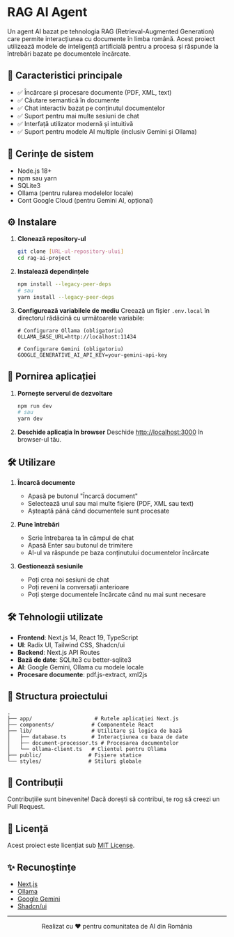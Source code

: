 # RAG AI Agent

Un agent AI bazat pe tehnologia RAG (Retrieval-Augmented Generation) care permite interacțiunea cu documente în limba română. Acest proiect utilizează modele de inteligență artificială pentru a procesa și răspunde la întrebări bazate pe documentele încărcate.

## 🌟 Caracteristici principale

- ✅ Încărcare și procesare documente (PDF, XML, text)
- ✅ Căutare semantică în documente
- ✅ Chat interactiv bazat pe conținutul documentelor
- ✅ Suport pentru mai multe sesiuni de chat
- ✅ Interfață utilizator modernă și intuitivă
- ✅ Suport pentru modele AI multiple (inclusiv Gemini și Ollama)

## 🚀 Cerințe de sistem

- Node.js 18+
- npm sau yarn
- SQLite3
- Ollama (pentru rularea modelelor locale)
- Cont Google Cloud (pentru Gemini AI, opțional)

## ⚙️ Instalare

1. **Clonează repository-ul**
   ```bash
   git clone [URL-ul-repository-ului]
   cd rag-ai-project
   ```

2. **Instalează dependințele**
   ```bash
   npm install --legacy-peer-deps
   # sau
   yarn install --legacy-peer-deps
   ```

3. **Configurează variabilele de mediu**
   Creează un fișier `.env.local` în directorul rădăcină cu următoarele variabile:
   ```env
   # Configurare Ollama (obligatoriu)
   OLLAMA_BASE_URL=http://localhost:11434
   
   # Configurare Gemini (obligatoriu)
   GOOGLE_GENERATIVE_AI_API_KEY=your-gemini-api-key
   ```

## 🚦 Pornirea aplicației

1. **Pornește serverul de dezvoltare**
   ```bash
   npm run dev
   # sau
   yarn dev
   ```

2. **Deschide aplicația în browser**
   Deschide [http://localhost:3000](http://localhost:3000) în browser-ul tău.

## 🛠 Utilizare

1. **Încarcă documente**
   - Apasă pe butonul "Încarcă document"
   - Selectează unul sau mai multe fișiere (PDF, XML sau text)
   - Așteaptă până când documentele sunt procesate

2. **Pune întrebări**
   - Scrie întrebarea ta în câmpul de chat
   - Apasă Enter sau butonul de trimitere
   - AI-ul va răspunde pe baza conținutului documentelor încărcate

3. **Gestionează sesiunile**
   - Poți crea noi sesiuni de chat
   - Poți reveni la conversații anterioare
   - Poți șterge documentele încărcate când nu mai sunt necesare

## 🛠 Tehnologii utilizate

- **Frontend**: Next.js 14, React 19, TypeScript
- **UI**: Radix UI, Tailwind CSS, Shadcn/ui
- **Backend**: Next.js API Routes
- **Bază de date**: SQLite3 cu better-sqlite3
- **AI**: Google Gemini, Ollama cu modele locale
- **Procesare documente**: pdf.js-extract, xml2js

## 📂 Structura proiectului

```
.
├── app/                    # Rutele aplicației Next.js
├── components/            # Componentele React
├── lib/                   # Utilitare și logica de bază
│   ├── database.ts        # Interacțiunea cu baza de date
│   ├── document-processor.ts # Procesarea documentelor
│   └── ollama-client.ts   # Clientul pentru Ollama
├── public/               # Fișiere statice
└── styles/               # Stiluri globale
```

## 🤝 Contribuții

Contribuțiile sunt binevenite! Dacă dorești să contribui, te rog să creezi un Pull Request.

## 📄 Licență

Acest proiect este licențiat sub [MIT License](LICENSE).

## ✨ Recunoștințe

- [Next.js](https://nextjs.org/)
- [Ollama](https://ollama.ai/)
- [Google Gemini](https://ai.google.dev/)
- [Shadcn/ui](https://ui.shadcn.com/)

---

<div align="center">
  <p>Realizat cu ❤️ pentru comunitatea de AI din România</p>
</div>
